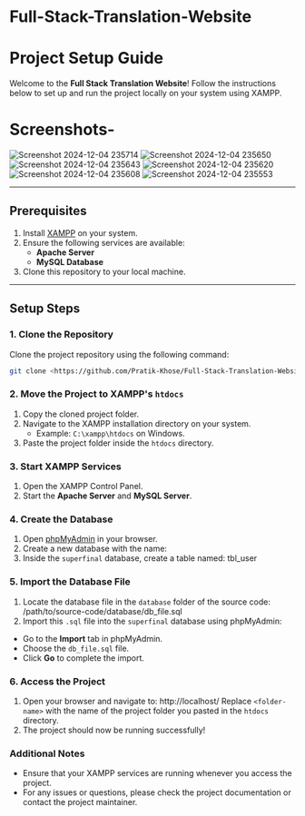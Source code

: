 # Full-Stack-Translation-Website

# Project Setup Guide

Welcome to the **Full Stack Translation Website**! Follow the instructions below to set up and run the project locally on your system using XAMPP.

# Screenshots-
![Screenshot 2024-12-04 235714](https://github.com/user-attachments/assets/8eba28d4-65d4-48e0-95eb-5d7a656b49f8)
![Screenshot 2024-12-04 235650](https://github.com/user-attachments/assets/cdf9f3b3-f485-410f-8da6-5302a7f90116)
![Screenshot 2024-12-04 235643](https://github.com/user-attachments/assets/4101289e-7805-4188-bd49-ff1071560105)
![Screenshot 2024-12-04 235620](https://github.com/user-attachments/assets/541ffdfa-11b1-4f06-8342-cca92772ecfe)
![Screenshot 2024-12-04 235608](https://github.com/user-attachments/assets/a940ab39-d05b-44d3-ae39-c95a28d11a5e)
![Screenshot 2024-12-04 235553](https://github.com/user-attachments/assets/aeb63a46-8b7f-4c15-a6d3-37f72a449aa2)


---

## Prerequisites

1. Install [XAMPP](https://www.apachefriends.org/index.html) on your system.
2. Ensure the following services are available:
   - **Apache Server**
   - **MySQL Database**
3. Clone this repository to your local machine.

---

## Setup Steps

### 1. Clone the Repository
Clone the project repository using the following command:
```bash
git clone <https://github.com/Pratik-Khose/Full-Stack-Translation-Website.git>
```

### 2. Move the Project to XAMPP's `htdocs`

1. Copy the cloned project folder.
2. Navigate to the XAMPP installation directory on your system.
   - Example: `C:\xampp\htdocs` on Windows.
3. Paste the project folder inside the `htdocs` directory.

### 3. Start XAMPP Services

1. Open the XAMPP Control Panel.
2. Start the **Apache Server** and **MySQL Server**.

### 4. Create the Database

1. Open [phpMyAdmin](http://localhost/phpmyadmin/) in your browser.
2. Create a new database with the name:
3. Inside the `superfinal` database, create a table named: tbl_user

### 5. Import the Database File

1. Locate the database file in the `database` folder of the source code: /path/to/source-code/database/db_file.sql
2. Import this `.sql` file into the `superfinal` database using phpMyAdmin:
- Go to the **Import** tab in phpMyAdmin.
- Choose the `db_file.sql` file.
- Click **Go** to complete the import.

### 6. Access the Project

1. Open your browser and navigate to: http://localhost/<folder-name>
Replace `<folder-name>` with the name of the project folder you pasted in the `htdocs` directory.
2. The project should now be running successfully!

### Additional Notes

- Ensure that your XAMPP services are running whenever you access the project.
- For any issues or questions, please check the project documentation or contact the project maintainer.
